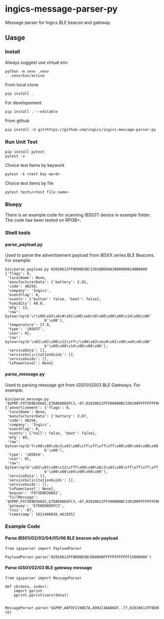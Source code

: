 # ingics-message-parser-py

Message parser for Ingics BLE beacon and gateway.


## Uasge

### Install

Always suggest use virtual env
```
python -m venv .venv
. .venv/bin/active
```

From local clone
```
pip install .
```

For developement
```
pip install . --editable
```

From github
```
pip install -U git+https://github.com/ingics/ingics-message-parser-py
```

### Run Unit Test
```
pip install pytest
pytest -v
```

Choice test items by keywork
```
pytest -k <test key word>
```

Choice test items by file
```
pytest tests/<test file name>
```


### Bluepy

There is an example code for scanning iBS03T device in example folder.
The code has been tested on RPI3B+.


### Shell tools

#### parse_payload.py
Used to parse the advertisement payload from iBSXX series BLE Beacons.
For example:
```
bin/parse_payload.py 02010612FF0D0083BC230100E60A30000000140B0600
{'flags': 6,
 'localName': None,
 'manufacturerData': {'battery': 2.91,
 'code': 48259,
 'company': 'Ingics',
 'eventFlag': 0,
 'events': {'button': false, 'boot': false},
 'humidity': 48.0,
 'mfg': 13,
 'raw': bytearray(b'\r\x00\x83\xbc#\x01\x00\xe6\n0\x00\x00\x00\x14\x0b\x06'
                  b'\x00'),
 'temperature': 27.9,
 'type': 'iBS03T',
 'user': 0},
 'raw': bytearray(b'\x02\x01\x06\x12\xff\r\x00\x83\xbc#\x01\x00\xe6\n0\x00'
                  b'\x00\x00\x14\x0b\x06\x00'),
 'serviceData': [],
 'serviceSolicitationUuids': [],
 'serviceUuids': [],
 'txPowerLevel': None}
```

#### parse_message.py
Used to parsing message got from iGS01/iGS03 BLE Gateways.
For example:
```
bin/parse_message.py '$GPRP,F973D9D36662,E7DAE08E6FC3,-87,02010612FF590080BC330100FFFFFFFF000004000000'
{'advertisement': {'flags': 6,
 'localName': None,
 'manufacturerData': {'battery': 3.07,
 'code': 48256,
 'company': 'Ingics',
 'eventFlag': 0,
 'events': {'hall': false, 'boot': false},
 'mfg': 89,
 'raw': bytearray(b'Y\x00\x80\xbc3\x01\x00\xff\xff\xff\xff\x00\x00\x04\x00\x00'
                  b'\x00'),
 'type': 'iBS01H',
 'user': 0},
 'raw': bytearray(b'\x02\x01\x06\x12\xffY\x00\x80\xbc3\x01\x00\xff\xff\xff\xff'
                  b'\x00\x00\x04\x00\x00\x00'),
 'serviceData': [],
 'serviceSolicitationUuids': [],
 'serviceUuids': [],
 'txPowerLevel': None},
 'beacon': 'F973D9D36662',
 'fullMessage': '$GPRP,F973D9D36662,E7DAE08E6FC3,-87,02010612FF590080BC330100FFFFFFFF000004000000',
 'gateway': 'E7DAE08E6FC3',
 'rssi': -87,
 'timestamp': 1621496836.461955}
```

### Example Code

#### Parse iBS01/02/03/04/05/06 BLE beacon adv payload
```
from igsparser import PayloadParser

PayloadParser.parse('02010612FF0D0083BCD60000FFFFFFFFFFFF15000000')
```

#### Parse iGS01/02/03 BLE gateway message
```
from igsparser import MessageParser

def cb(data, index):
    import pprint
    pprint.pprint(vars(data))

 MessageParser.parse('$GPRP,A8F9F2190E7A,A99213AA86EF,-77,02010612FF0D0083BCD60000FFFFFFFFFFFF15000000', cb)
```
